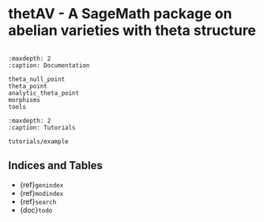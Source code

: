 # thetAV - A SageMath package on abelian varieties with theta structure

```{include} ../../README.md
```

```{toctree}
:maxdepth: 2
:caption: Documentation

theta_null_point
theta_point
analytic_theta_point
morphisms
tools
```

```{toctree}
:maxdepth: 2
:caption: Tutorials

tutorials/example
```

## Indices and Tables

* {ref}`genindex`
* {ref}`modindex`
* {ref}`search`
* {doc}`todo`
